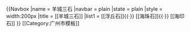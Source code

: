 {{Navbox
|name  = 羊城三石
|navbar = plain
|state = plain
|style = width:200px
|title = [[羊城三石]]
|list1 = [[浮丘石]]{{·}} [[海珠石]]{{·}} [[海印石]]
}}
<noinclude>
[[Category:广州市模板]]

</noinclude>